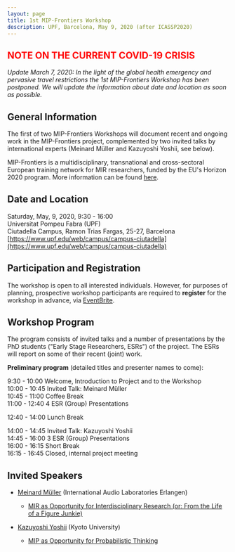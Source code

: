 ```yaml
---
layout: page
title: 1st MIP-Frontiers Workshop
description: UPF, Barcelona, May 9, 2020 (after ICASSP2020)
---
```


## <span style="color:red"> NOTE ON THE CURRENT COVID-19 CRISIS</span>

*Update March 7, 2020: In the light of the global health emergency and pervasive travel restrictions the 1st MIP-Frontiers Workshop has been postponed. We will update the information about date and location as soon as possible.*

## General Information

The first of two MIP-Frontiers Workshops will document recent and ongoing work in the MIP-Frontiers project, complemented by two invited talks by international experts (Meinard Müller and Kazuyoshi Yoshii, see below).

MIP-Frontiers is a multidisciplinary, transnational and cross-sectoral European training network for MIR researchers, funded by the EU's Horizon 2020 program. More information can be found [here](/about).

## Date and Location

Saturday, May, 9, 2020, 9:30 - 16:00  
Universitat Pompeu Fabra (UPF)  
Ciutadella Campus, Ramon Trias Fargas, 25-27, Barcelona  
[https://www.upf.edu/web/campus/campus-ciutadella](https://www.upf.edu/web/campus/campus-ciutadella)

## Participation and Registration

The workshop is open to all interested individuals.
However, for purposes of planning, prospective workshop participants are required to **register** for the workshop in advance, via [EventBrite](https://www.eventbrite.co.uk/e/1st-mip-frontiers-workshop-tickets-98390060319).


## Workshop Program

The program consists of invited talks and a number of presentations by the PhD students ("Early Stage Researchers, ESRs") of the project. The ESRs will report on some of their recent (joint) work.

**Preliminary program** (detailed titles and presenter names to come):

9:30 - 10:00 Welcome, Introduction to Project and to the Workshop  
10:00 - 10:45 Invited Talk: Meinard Müller  
10:45 - 11:00 Coffee Break  
11:00 - 12:40 4 ESR (Group) Presentations  

12:40 - 14:00 Lunch Break

14:00 - 14:45 Invited Talk: Kazuyoshi Yoshii  
14:45 - 16:00 3 ESR (Group) Presentations  
16:00 - 16:15 Short Break  
16:15 - 16:45 Closed, internal project meeting


## Invited Speakers

- [Meinard Müller](https://www.audiolabs-erlangen.de/fau/professor/mueller) (International Audio Laboratories Erlangen)
   - [MIR as Opportunity for Interdisciplinary Research (or: From the Life of a Figure Junkie)](/resources/mip-frontiers-workshop/mmueller)

- [Kazuyoshi Yoshii](http://sap.ist.i.kyoto-u.ac.jp/members/yoshii/) (Kyoto University)
   - [MIP as Opportunity for Probabilistic Thinking](/resources/mip-frontiers-workshop/kyoshii)
   
